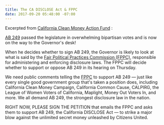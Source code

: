 ```yaml
---
title: The CA DISCLOSE Act & FPPC
date: 2017-09-20 05:48:00 -07:00
---
```


Excerpted from [California Clean Money Action Fund](http://www.cacleanaction.org/) :

[AB 249](https://leginfo.legislature.ca.gov/faces/billNavClient.xhtml?bill_id=201720180AB249) passed the legislature in overwhelming bipartisan votes and is now on the way to the Governor's desk!

When he decides whether to sign AB 249, the Governor is likely to look at what is said by the [Fair Political Practices Commission (FPPC)](http://www.fppc.ca.gov/), responsible for administering and enforcing disclosure laws.  The FPPC will decide whether to support or oppose AB 249 in its hearing on Thursday.

We need public comments telling the [FPPC](http://www.fppc.ca.gov/) to support AB 249 — just like every single good government group that's taken a position does, including California Clean Money Campaign, California Common Cause, CALPIRG, the League of Women Voters of California, Maplight, Money Out Voters In, and more.  We all demand AB 249, the strongest disclosure law in the nation.

RIGHT NOW, PLEASE SIGN THE PETITION that emails the FPPC and asks them to support AB 249, the California DISCLOSE Act — to strike a major blow against the unlimited secret money unleashed by Citizens United.